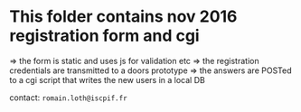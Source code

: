 This folder contains nov 2016 registration form and cgi
=======================================================

  => the form is static and uses js for validation etc
  => the registration credentials are transmitted to a doors prototype
  => the answers are POSTed to a cgi script that writes the new users in a local DB

contact: `romain.loth@iscpif.fr`
